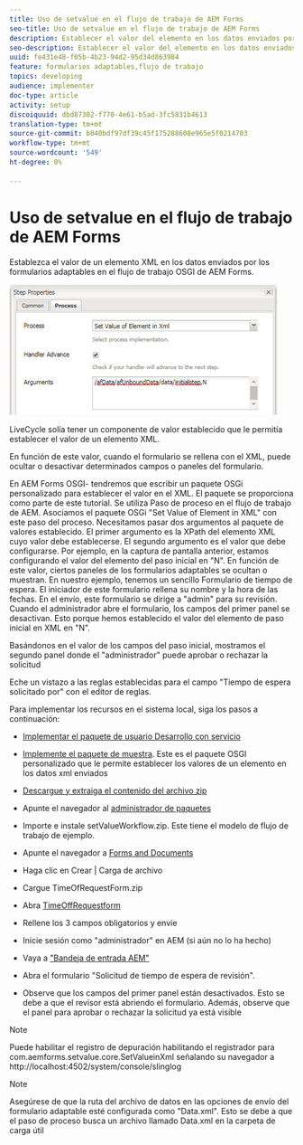 ```yaml
---
title: Uso de setvalue en el flujo de trabajo de AEM Forms
seo-title: Uso de setvalue en el flujo de trabajo de AEM Forms
description: Establecer el valor del elemento en los datos enviados por formularios adaptables en AEM Forms OSGI
seo-description: Establecer el valor del elemento en los datos enviados por formularios adaptables en AEM Forms OSGI
uuid: fe431e48-f05b-4b23-94d2-95d34d863984
feature: formularios adaptables,flujo de trabajo
topics: developing
audience: implementer
doc-type: article
activity: setup
discoiquuid: dbd87302-f770-4e61-b5ad-3fc5831b4613
translation-type: tm+mt
source-git-commit: b040bdf97df39c45f175288608e965e5f0214703
workflow-type: tm+mt
source-wordcount: '549'
ht-degree: 0%

---
```



# Uso de setvalue en el flujo de trabajo de AEM Forms

Establezca el valor de un elemento XML en los datos enviados por los formularios adaptables en el flujo de trabajo OSGI de AEM Forms.

![SetValue](assets/setvalue.png)

LiveCycle solía tener un componente de valor establecido que le permitía establecer el valor de un elemento XML.

En función de este valor, cuando el formulario se rellena con el XML, puede ocultar o desactivar determinados campos o paneles del formulario.

En AEM Forms OSGI- tendremos que escribir un paquete OSGi personalizado para establecer el valor en el XML. El paquete se proporciona como parte de este tutorial.
Se utiliza Paso de proceso en el flujo de trabajo de AEM. Asociamos el paquete OSGi &quot;Set Value of Element in XML&quot; con este paso del proceso.
Necesitamos pasar dos argumentos al paquete de valores establecido. El primer argumento es la XPath del elemento XML cuyo valor debe establecerse. El segundo argumento es el valor que debe configurarse.
Por ejemplo, en la captura de pantalla anterior, estamos configurando el valor del elemento del paso inicial en &quot;N&quot;.
En función de este valor, ciertos paneles de los formularios adaptables se ocultan o muestran.
En nuestro ejemplo, tenemos un sencillo Formulario de tiempo de espera. El iniciador de este formulario rellena su nombre y la hora de las fechas. En el envío, este formulario se dirige a &quot;admin&quot; para su revisión. Cuando el administrador abre el formulario, los campos del primer panel se desactivan. Esto porque hemos establecido el valor del elemento de paso inicial en XML en &quot;N&quot;.

Basándonos en el valor de los campos del paso inicial, mostramos el segundo panel donde el &quot;administrador&quot; puede aprobar o rechazar la solicitud

Eche un vistazo a las reglas establecidas para el campo &quot;Tiempo de espera solicitado por&quot; con el editor de reglas.

Para implementar los recursos en el sistema local, siga los pasos a continuación:

* [Implementar el paquete de usuario Desarrollo con servicio](/help/forms/assets/common-osgi-bundles/DevelopingWithServiceUser.jar)

* [Implemente el paquete de muestra](/help/forms/assets/common-osgi-bundles/SetValueApp.core-1.0-SNAPSHOT.jar). Este es el paquete OSGI personalizado que le permite establecer los valores de un elemento en los datos xml enviados

* [Descargue y extraiga el contenido del archivo zip](assets/setvalueassets.zip)
* Apunte el navegador al [administrador de paquetes](http://localhost:4502/crx/packmgr/index.jsp)
* Importe e instale setValueWorkflow.zip. Este tiene el modelo de flujo de trabajo de ejemplo.
* Apunte el navegador a [Forms and Documents](http://localhost:4502/aem/forms.html/content/dam/formsanddocuments)
* Haga clic en Crear | Carga de archivo
* Cargue TimeOfRequestForm.zip
* Abra [TimeOffRequestform](http://localhost:4502/content/dam/formsanddocuments/timeoffapplication/jcr:content?wcmmode=disabled)
* Rellene los 3 campos obligatorios y envíe
* Inicie sesión como &quot;administrador&quot; en AEM (si aún no lo ha hecho)
* Vaya a [&quot;Bandeja de entrada AEM&quot;](http://localhost:4502/aem/inbox)
* Abra el formulario &quot;Solicitud de tiempo de espera de revisión&quot;.
* Observe que los campos del primer panel están desactivados. Esto se debe a que el revisor está abriendo el formulario. Además, observe que el panel para aprobar o rechazar la solicitud ya está visible

>[!NOTE]
>
>Puede habilitar el registro de depuración habilitando el registrador para
>com.aemforms.setvalue.core.SetValueinXml
>señalando su navegador a http://localhost:4502/system/console/slinglog

>[!NOTE]
>
>Asegúrese de que la ruta del archivo de datos en las opciones de envío del formulario adaptable esté configurada como &quot;Data.xml&quot;. Esto se debe a que el paso de proceso busca un archivo llamado Data.xml en la carpeta de carga útil
